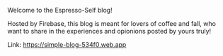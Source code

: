Welcome to the Espresso-Self blog!

Hosted by Firebase, this blog is meant for lovers of coffee and fall, who want to share in the experiences and opionions posted by yours truly!


Link: https://simple-blog-534f0.web.app